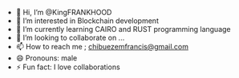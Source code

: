 - 👋 Hi, I’m @KingFRANKHOOD
- 👀 I’m interested in Blockchain development
- 🌱 I’m currently learning CAIRO and RUST programming language
- 💞️ I’m looking to collaborate on ...
- 📫 How to reach me ; chibuezemfrancis@gmail.com
- 😄 Pronouns: male
- ⚡ Fun fact: I love collaborations

<!---
KingFRANKHOOD/KingFRANKHOOD is a ✨ special ✨ repository because its `README.md` (this file) appears on your GitHub profile.
You can click the Preview link to take a look at your changes.
--->
